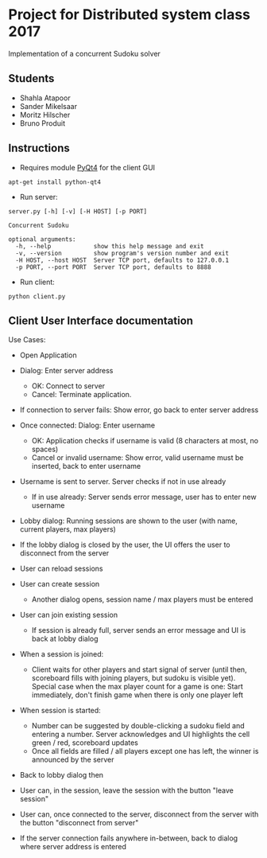 # Project for Distributed system class 2017
Implementation of a concurrent Sudoku solver
## Students
- Shahla Atapoor
- Sander Mikelsaar
- Moritz Hilscher
- Bruno Produit

## Instructions
- Requires module [PyQt4](https://www.riverbankcomputing.com/software/pyqt/download) for the client GUI
```
apt-get install python-qt4
```
- Run server: 
```
server.py [-h] [-v] [-H HOST] [-p PORT]

Concurrent Sudoku

optional arguments:
  -h, --help            show this help message and exit
  -v, --version         show program's version number and exit
  -H HOST, --host HOST  Server TCP port, defaults to 127.0.0.1
  -p PORT, --port PORT  Server TCP port, defaults to 8888
```
 
- Run client: 
```
python client.py
```

## Client User Interface documentation

Use Cases:

* Open Application
* Dialog: Enter server address
  * OK: Connect to server
  * Cancel: Terminate application.
* If connection to server fails: Show error, go back to enter server address
* Once connected: Dialog: Enter username
  * OK: Application checks if username is valid (8 characters at most, no spaces)
  * Cancel or invalid username: Show error, valid username must be inserted, back to enter username
* Username is sent to server. Server checks if not in use already
  * If in use already: Server sends error message, user has to enter new username
* Lobby dialog: Running sessions are shown to the user (with name, current players, max players)
* If the lobby dialog is closed by the user, the UI offers the user to disconnect from the server
* User can reload sessions
* User can create session
  * Another dialog opens, session name / max players must be entered
* User can join existing session
  * If session is already full, server sends an error message and UI is back at lobby dialog
* When a session is joined:
  * Client waits for other players and start signal of server (until then, scoreboard fills with joining players, but sudoku is visible yet). Special case when the max player count for a game is one: Start immediately, don't finish game when there is only one player left
* When session is started:
  * Number can be suggested by double-clicking a sudoku field and entering a number. Server acknowledges and UI highlights the cell green / red, scoreboard updates
  * Once all fields are filled / all players except one has left, the winner is announced by the server
* Back to lobby dialog then

* User can, in the session, leave the session with the button "leave session"
* User can, once connected to the server, disconnect from the server with the button "disconnect from server"
* If the server connection fails anywhere in-between, back to dialog where server address is entered
